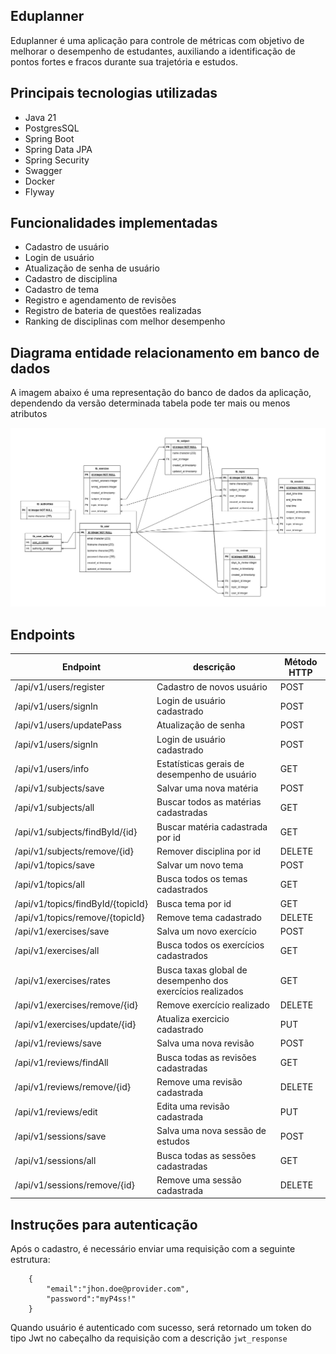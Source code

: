## Eduplanner
Eduplanner é uma aplicação para controle de métricas com objetivo de melhorar o desempenho de estudantes, auxiliando a 
identificação de pontos fortes e fracos durante sua trajetória e estudos.

## Principais tecnologias utilizadas
- Java 21
- PostgresSQL
- Spring Boot
- Spring Data JPA
- Spring Security
- Swagger
- Docker 
- Flyway

## Funcionalidades implementadas
- Cadastro de usuário
- Login de usuário
- Atualização de senha de usuário
- Cadastro de disciplina
- Cadastro de tema
- Registro e agendamento de revisões
- Registro de bateria de questões realizadas
- Ranking de disciplinas com melhor desempenho

## Diagrama entidade relacionamento em banco de dados
A imagem abaixo é uma representação do banco de dados da aplicação, dependendo da versão determinada tabela pode ter 
mais ou menos atributos

<img src="images/ERD.jpg">


## Endpoints 
| Endpoint                          | descrição                                                  | Método HTTP |
|-----------------------------------|------------------------------------------------------------|-------------|
| /api/v1/users/register            | Cadastro de novos usuário                                  | POST        |
| /api/v1/users/signIn              | Login de usuário cadastrado                                | POST        |      
| /api/v1/users/updatePass          | Atualização de senha                                       | POST        |      
| /api/v1/users/signIn              | Login de usuário cadastrado                                | POST        |      
| /api/v1/users/info                | Estatísticas gerais de desempenho de usuário               | GET         |      
| /api/v1/subjects/save             | Salvar uma nova matéria                                    | POST        |      
| /api/v1/subjects/all              | Buscar todos as matérias cadastradas                       | GET         |      
| /api/v1/subjects/findById/{id}    | Buscar matéria cadastrada por id                           | GET         |      
| /api/v1/subjects/remove/{id}      | Remover disciplina por id                                  | DELETE      |      
| /api/v1/topics/save               | Salvar um novo tema                                        | POST        |      
| /api/v1/topics/all                | Busca todos os temas cadastrados                           | GET         |      
| /api/v1/topics/findById/{topicId} | Busca tema por id                                          | GET         |      
| /api/v1/topics/remove/{topicId}   | Remove tema cadastrado                                     | DELETE      |      
| /api/v1/exercises/save            | Salva um novo exercício                                    | POST        |      
| /api/v1/exercises/all             | Busca todos os exercícios cadastrados                      | GET         |      
| /api/v1/exercises/rates           | Busca taxas global de desempenho dos exercícios realizados | GET         |      
| /api/v1/exercises/remove/{id}     | Remove exercício realizado                                 | DELETE      |      
| /api/v1/exercises/update/{id}     | Atualiza exercicio cadastrado                              | PUT         |      
| /api/v1/reviews/save              | Salva uma nova revisão                                     | POST        |      
| /api/v1/reviews/findAll           | Busca todas as revisões cadastradas                        | GET         |      
| /api/v1/reviews/remove/{id}       | Remove uma revisão cadastrada                              | DELETE      |      
| /api/v1/reviews/edit              | Edita uma revisão cadastrada                               | PUT         |      
| /api/v1/sessions/save             | Salva uma nova sessão de estudos                           | POST        |      
| /api/v1/sessions/all              | Busca todas as sessões cadastradas                         | GET         |      
| /api/v1/sessions/remove/{id}      | Remove uma sessão cadastrada                               | DELETE      |

## Instruções para autenticação

Após o cadastro, é necessário enviar uma requisição com a seguinte estrutura:

````
    {
        "email":"jhon.doe@provider.com",
        "password":"myP4ss!"
    }
````

Quando usuário é autenticado com sucesso, será retornado um token do tipo Jwt no cabeçalho da requisição com a descrição `jwt_response`